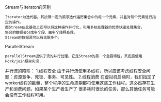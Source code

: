 Stream与Iterator的区别

    Iterator为迭代器，其按照一定的顺序迭代遍历集合中的每一个元素，并且对每个元素进行指定的操作。
    而Stream在此基础上还可以将这种操作并行化，利用多核处理器的优势快速处理集合。
    集合的数据会分成多个段，由多个线程处理。
    Stream的数据源可以有无限多个。
    
   
ParallelStream
    
    parallelStream提供了流的并行处理，它是Stream的另一个重要特性，其底层使用Fork/join框架实现.
    
并行流的陷阱：
    1.线程安全
        由于并行流使用多线程，所以应该考虑线程安全问题：资源竞争、死锁、事务、可见性。
    2.线程消费
        在虚拟机启动时，我们指定了worker线程的数量，整个程序的生命周期都将使用这些工作线程。这必然存在生产和消费问题，如果某个生产者生产了
        很多耗时很长的任务，那么其他任务可能会没有工作线程可用。
   
   